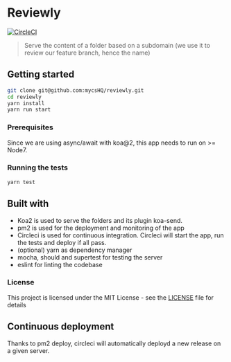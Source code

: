 # Reviewly

[![CircleCI](https://img.shields.io/circleci/project/github/mycsHQ/reviewly.svg?style=flat-square)](https://circleci.com/gh/mycsHQ/reviewly)

> Serve the content of a folder based on a subdomain (we use it to review our feature branch, hence the name)


## Getting started

```bash
git clone git@github.com:mycsHQ/reviewly.git
cd reviewly
yarn install
yarn run start
```

### Prerequisites

Since we are using async/await with koa@2, this app needs to run on >= Node7.

### Running the tests

```bash
yarn test
```

## Built with

- Koa2 is used to serve the folders and its plugin koa-send.
- pm2 is used for the deployment and monitoring of the app
- Circleci is used for continuous integration. Circleci will start the app, run the tests and deploy if all pass.
- (optional) yarn as dependency manager
- mocha, should and supertest for testing the server
- eslint for linting the codebase

### License

This project is licensed under the MIT License - see the [LICENSE](LICENSE) file for details


## Continuous deployment

Thanks to pm2 deploy, circleci will automatically deployd a new release on a given server.